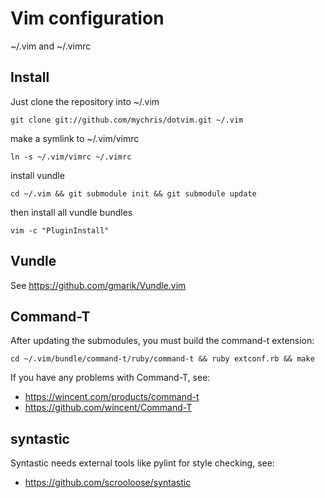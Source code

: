 Vim configuration
=================

~/.vim and ~/.vimrc

Install
-------

Just clone the repository into ~/.vim

    git clone git://github.com/mychris/dotvim.git ~/.vim

make a symlink to ~/.vim/vimrc

    ln -s ~/.vim/vimrc ~/.vimrc

install vundle

    cd ~/.vim && git submodule init && git submodule update

then install all vundle bundles

    vim -c "PluginInstall"

Vundle
------

See <https://github.com/gmarik/Vundle.vim>

Command-T
---------

After updating the submodules, you must build the command-t extension:

    cd ~/.vim/bundle/command-t/ruby/command-t && ruby extconf.rb && make

If you have any problems with Command-T, see:

* <https://wincent.com/products/command-t>
* <https://github.com/wincent/Command-T>

syntastic
---------

Syntastic needs external tools like pylint for style checking, see:

* <https://github.com/scrooloose/syntastic>

